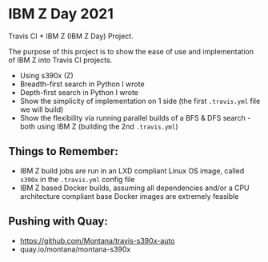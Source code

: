 # IBM Z Day 2021

Travis CI + IBM Z (IBM Z Day) Project.

The purpose of this project is to show the ease of use and implementation of IBM Z into Travis CI projects.

* Using s390x (Z) 
* Breadth-first search in Python I wrote 
* Depth-first search in Python I wrote 
* Show the simplicity of implementation on 1 side (the first `.travis.yml` file we will build) 
* Show the flexibility via running parallel builds of a BFS & DFS search - both using IBM Z (building the 2nd `.travis.yml`)

## Things to Remember: 

* IBM Z build jobs are run in an LXD compliant Linux OS image, called `s390x` in the `.travis.yml` config file
* IBM Z based Docker builds, assuming all dependencies and/or a CPU architecture compliant base Docker images are extremely feasible

## Pushing with Quay:

* https://github.com/Montana/travis-s390x-auto
* quay.io/montana/montana-s390x
